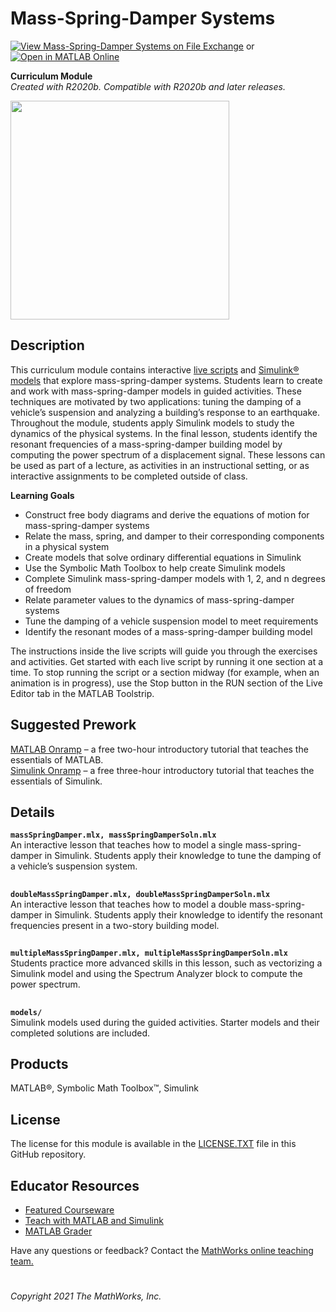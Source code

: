 # Mass-Spring-Damper Systems 

[![View Mass-Spring-Damper Systems on File Exchange](https://www.mathworks.com/matlabcentral/images/matlab-file-exchange.svg)](https://www.mathworks.com/matlabcentral/fileexchange/94585-mass-spring-damper-systems) or [![Open in MATLAB Online](https://www.mathworks.com/images/responsive/global/open-in-matlab-online.svg)](https://matlab.mathworks.com/open/github/v1?repo=MathWorks-Teaching-Resources/Mass-Spring-Damper-Systems)


**Curriculum Module**  
_Created with R2020b. Compatible with R2020b and later releases._  

<img src="https://user-images.githubusercontent.com/81383420/122805177-c65f6500-d296-11eb-9684-5f1f70b4ea03.gif" width="350">

## Description ##
This curriculum module contains interactive [live scripts](https://www.mathworks.com/products/matlab/live-editor.html) and [Simulink&reg; models](https://www.mathworks.com/products/simulink.html) that explore mass-spring-damper systems. Students learn to create and work with mass-spring-damper models in guided activities. These techniques are motivated by two applications: tuning the damping of a vehicle’s suspension and analyzing a building’s response to an earthquake. Throughout the module, students apply Simulink models to study the dynamics of the physical systems. In the final lesson, students identify the resonant frequencies of a mass-spring-damper building model by computing the power spectrum of a displacement signal. These lessons can be used as part of a lecture, as activities in an instructional setting, or as interactive assignments to be completed outside of class.

**Learning Goals**
- Construct free body diagrams and derive the equations of motion for mass-spring-damper systems
- Relate the mass, spring, and damper to their corresponding components in a physical system
- Create models that solve ordinary differential equations in Simulink
- Use the Symbolic Math Toolbox to help create Simulink models
- Complete Simulink mass-spring-damper models with 1, 2, and n degrees of freedom
- Relate parameter values to the dynamics of mass-spring-damper systems
- Tune the damping of a vehicle suspension model to meet requirements
- Identify the resonant modes of a mass-spring-damper building model

The instructions inside the live scripts will guide you through the exercises and activities. Get started with each live script by running it one section at a time. To stop running the script or a section midway (for example, when an animation is in progress), use the Stop button in the RUN section of the Live Editor tab in the MATLAB Toolstrip.

## Suggested Prework ##
[MATLAB Onramp](https://matlabacademy.mathworks.com/details/matlab-onramp/gettingstarted) – a free two-hour introductory tutorial that teaches the essentials of MATLAB.
<br>
[Simulink Onramp](https://matlabacademy.mathworks.com/details/simulink-onramp/simulink) – a free three-hour introductory tutorial that teaches the essentials of Simulink.

## Details ##

**`massSpringDamper.mlx, massSpringDamperSoln.mlx`**  
An interactive lesson that teaches how to model a single mass-spring-damper in Simulink. Students apply their knowledge to tune the damping of a vehicle’s suspension system.

## ##
**`doubleMassSpringDamper.mlx, doubleMassSpringDamperSoln.mlx`**  
An interactive lesson that teaches how to model a double mass-spring-damper in Simulink. Students apply their knowledge to identify the resonant frequencies present in a two-story building model.

## ##
**`multipleMassSpringDamper.mlx, multipleMassSpringDamperSoln.mlx`**  
Students practice more advanced skills in this lesson, such as vectorizing a Simulink model and using the Spectrum Analyzer block to compute the power spectrum.

## ##
**`models/`**  
Simulink models used during the guided activities. Starter models and their completed solutions are included.

## Products ##
MATLAB&reg;, Symbolic Math Toolbox&trade;, Simulink

## License ##
The license for this module is available in the [LICENSE.TXT](license.txt) file in this GitHub repository.

## Educator Resources ##
* [Featured Courseware](https://www.mathworks.com/academia/courseware/course-materials.html)
* [Teach with MATLAB and Simulink](https://www.mathworks.com/academia/educators.html)
* [MATLAB Grader](https://www.mathworks.com/products/matlab-grader.html)

Have any questions or feedback? Contact the <a href="mailto:onlineteaching@mathworks.com">MathWorks online teaching team.</a>

# #


_Copyright 2021 The MathWorks, Inc._
